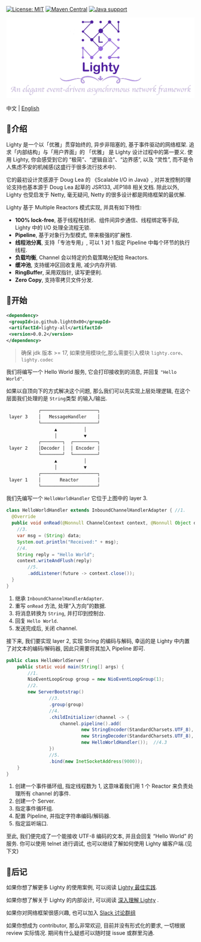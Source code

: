 [![License: MIT](https://img.shields.io/badge/License-MIT-yellow.svg)](https://opensource.org/licenses/MIT)
[![Maven Central](https://maven-badges.herokuapp.com/maven-central/io.github.light0x00/lighty/badge.svg)](https://central.sonatype.com/artifact/io.github.light0x00/lighty-all/)
[![Java support](https://img.shields.io/badge/Java-17+-green?logo=java&logoColor=white)](https://openjdk.java.net/)

<p align="center">
    <img src="doc/logo.png" alt="Lighty">
</p>

中文 | [English](./README.en.md)

## 📖介绍

Lighty 是一个以「优雅」贯穿始终的, 异步非阻塞的, 基于事件驱动的网络框架. 追求「内部结构」与「用户界面」的 「优雅」 是 Lighty 设计过程中的第一要义. 使用 Lighty, 你会感受到它的 “极简”、“逻辑自洽”、“边界感”, 以及 “灵性”, 而不是令人焦虑不安的机械感(这盛行于很多流行技术中).

它的最初设计灵感源于 Doug Lea 的 《Scalable I/O in Java》, 对并发控制的理论支持也基本源于 Doug Lea 起草的 JSR133, JEP188 相关文档. 除此以外, Lighty 也受启发于 Netty, 毫无疑问, Netty 的很多设计都是网络框架的最优解.

Lighty 基于 Multiple Reactors 模式实现, 并具有如下特性:

- **100% lock-free**, 基于线程栈封闭、组件间异步通信、线程绑定等手段, Lighty 中的 I/O 处理全流程无锁.
- **Pipeline**, 基于对象行为型模式, 带来极强的扩展性.
- **线程池分离**, 支持「专池专用」, 可以 1 对 1 指定 Pipeline 中每个环节的执行线程.
- **负载均衡**, Channel 会以特定的负载策略分配给 Reactors.
- **缓冲池**, 支持缓冲区回收复用, 减少内存开销.
- **RingBuffer**, 采用双指针, 读写更便利.
- **Zero Copy**, 支持零拷贝文件分发.

## 📝开始

```xml
<dependency>
 <groupId>io.github.light0x00</groupId>
 <artifactId>lighty-all</artifactId>
 <version>0.0.2</version>
</dependency>
```

> 确保 jdk 版本 >= 17, 如果使用模块化,那么需要引入模块 `lighty.core`、`lighty.codec`

我们将编写一个 Hello World 服务, 它会打印接收到的消息, 并回复 `"Hello World"`.

如果以自顶向下的方式解决这个问题, 那么我们可以先实现上层处理逻辑, 在这个层面我们处理的是 `String`类型 的输入/输出.

```txt
            ┌─────────────────────┐
 layer 3    │   MessageHandler    │
            └─────────────────────┘
                  ▲          │
                  │          ▼
            ┌────────┐  ┌─────────┐
 layer 2    │Decoder │  │ Encoder │
            └────────┘  └─────────┘
                  ▲          │
                  │          ▼
            ┌─────────────────────┐
 layer 1    │       Reactor       │
            └─────────────────────┘
```

我们先编写一个 `HelloWorldHandler` 它位于上图中的 layer 3.

```java
class HelloWorldHandler extends InboundChannelHandlerAdapter { //1.
  @Override
  public void onRead(@Nonnull ChannelContext context, @Nonnull Object data, @Nonnull InboundPipeline pipeline) { //2.
    //3.
    var msg = (String) data;
    System.out.println("Received:" + msg);
    //4.
    String reply = "Hello World";
    context.writeAndFlush(reply)
        //5.
        .addListener(future -> context.close());
  }
}
```

1. 继承 `InboundChannelHandlerAdapter`.
2. 重写 `onRead` 方法, 处理“入方向”的数据.
3. 将消息转换为 `String`, 并打印到控制台.
4. 回复 `Hello World`.
5. 发送完成后, 关闭 channel.

接下来, 我们要实现 layer 2, 实现 String 的编码与解码, 幸运的是 Lighty 中内置了对文本的编码/解码器, 因此只需要将其加入 Pipeline 即可.

```java
public class HelloWorldServer {
    public static void main(String[] args) {
        //1.
        NioEventLoopGroup group = new NioEventLoopGroup(1);
        //2.
        new ServerBootstrap()
                //3.
                .group(group)
                //4.
                .childInitializer(channel -> {
                    channel.pipeline().add(
                            new StringEncoder(StandardCharsets.UTF_8), //4.1
                            new StringDecoder(StandardCharsets.UTF_8), //4.2
                            new HelloWorldHandler());  //4.3
                })
                //5.
                .bind(new InetSocketAddress(9000));
    }
}
```

1. 创建一个事件循环组, 指定线程数为 1, 这意味着我们用 1 个 Reactor 来负责处理所有 channel 的事件.
2. 创建一个 Server.
3. 指定事件循环组.
4. 配置 Pipeline, 并指定字符串编码/解码器.
5. 指定监听端口.

至此, 我们便完成了一个能接收 UTF-8 编码的文本, 并且会回复 “Hello World” 的服务. 你可以使用 telnet 进行调试, 也可以继续了解如何使用 Lighty 编客户端.(见下文) 

## 📑后记

如果你想了解更多 Lighty 的使用案例, 可以阅读 [Lighty 最佳实践](./doc/best-practices/index.md).

如果你想了解关于 Lighty 的内部设计, 可以阅读 [深入理解 Lighty](https://github.com/light0x00/light0x00/blob/main/thinking-in-tech/deep-dive-into-lighty/index.md) .

如果你对网络框架很感兴趣, 也可以加入 [Slack 讨论群组](https://join.slack.com/t/slack-o6y6551/shared_invite/zt-222eavevn-P75aH~I88F6Tq_g4gfQLmQ)

如果你想成为 contributor, 那么非常欢迎, 目前并没有形式化的要求, 一切根据 review 实际情况. 期间有什么疑惑可以随时提 issue 或群里沟通.